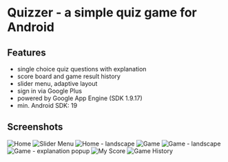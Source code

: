 Quizzer - a simple quiz game for Android
========================================

Features
--------
* single choice quiz questions with explanation
* score board and game result history
* slider menu, adaptive layout
* sign in via Google Plus
* powered by Google App Engine (SDK 1.9.17)
* min. Android SDK: 19

Screenshots
-----------

![Home](https://github.com/zezutom/zezutom.github.io/blob/master/img/quizzer-android/thumbnails/home.png "Home")
![Slider Menu](https://github.com/zezutom/zezutom.github.io/blob/master/img/quizzer-android/thumbnails/slider_menu.png "Slider Menu")
![Home - landscape](https://github.com/zezutom/zezutom.github.io/blob/master/img/quizzer-android/thumbnails/home_landscape.png "Home - landscape")
![Game](https://github.com/zezutom/zezutom.github.io/blob/master/img/quizzer-android/thumbnails/game.png "Game")
![Game - landscape](https://github.com/zezutom/zezutom.github.io/blob/master/img/quizzer-android/thumbnails/game_landscape.png "Game - landscape")
![Game - explanation popup](https://github.com/zezutom/zezutom.github.io/blob/master/img/quizzer-android/thumbnails/game_explanation_popup.png "Game - explanation popup")
![My Score](https://github.com/zezutom/zezutom.github.io/blob/master/img/quizzer-android/thumbnails/my_score.png "My Score")
![Game History](https://github.com/zezutom/zezutom.github.io/blob/master/img/quizzer-android/thumbnails/game_results.png "Game History")





